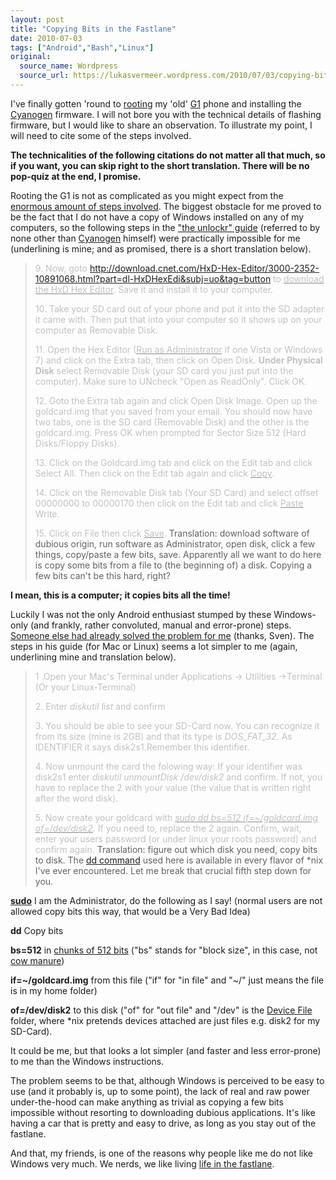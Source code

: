```yaml
---
layout: post
title: "Copying Bits in the Fastlane"
date: 2010-07-03
tags: ["Android","Bash","Linux"]
original:
  source_name: Wordpress
  source_url: https://lukasvermeer.wordpress.com/2010/07/03/copying-bits-in-the-fastlane/
---
```


I've finally gotten 'round to [rooting](http://wiki.allshadow.com/index.php/G1_Root) my 'old' [G1](http://www.t-mobileg1.com/) phone and installing the [Cyanogen](http://www.cyanogenmod.com/) firmware. I will not bore you with the technical details of flashing firmware, but I would like to share an observation. To illustrate my point, I will need to cite some of the steps involved.

**The technicalities of the following citations do not matter all that much, so if you want, you can skip right to the short translation. There will be no pop-quiz at the end, I promise.**

Rooting the G1 is not as complicated as you might expect from the [enormous amount of steps involved](http://mapleator.de/?p=19). The biggest obstacle for me proved to be the fact that I do not have a copy of Windows installed on any of my computers, so the following steps in the ["the unlockr" guide](http://theunlockr.com/2010/03/10/how-to-create-a-goldcard/) (referred to by none other than [Cyanogen](http://wiki.cyanogenmod.com/index.php/Full_Update_Guide_-_G1/Dream_Firmware_to_CyanogenMod#Troubleshooting) himself) were practically impossible for me (underlining is mine; and as promised, there is a short translation below).
> <span style="color:#c0c0c0;">9. Now, goto </span><span style="color:#c0c0c0;">http://download.cnet.com/HxD-Hex-Editor/3000-2352-10891068.html?part=dl-HxDHexEdi&subj=uo&tag=button</span><span style="color:#888888;"><span style="color:#c0c0c0;"> to </span><span style="text-decoration:underline;"><span style="color:#c0c0c0;">download the HxD Hex Editor</span></span><span style="color:#c0c0c0;">. Save it and install it to your computer.</span></span>> 
> 
> <span style="color:#c0c0c0;">10. Take your SD card out of your phone and put it into the SD adapter it came with. Then put that into your computer so it shows up on your computer as Removable Disk.</span>> 
> 
> <span style="color:#888888;"><span style="color:#c0c0c0;">11. Open the Hex Editor (</span><span style="text-decoration:underline;"><span style="color:#c0c0c0;">Run as Administrator</span></span><span style="color:#c0c0c0;"> if one Vista or Windows 7) and click on the Extra tab, then click on Open Disk. </span></span>**<span style="color:#c0c0c0;">Under Physical Disk</span>**<span style="color:#c0c0c0;"> select Removable Disk (your SD card you just put into the computer). Make sure to UNcheck "Open as ReadOnly". Click OK.</span>> 
> 
> <span style="color:#c0c0c0;">12. Goto the Extra tab again and click Open Disk Image. Open up the goldcard.img that you saved from your email. You should now have two tabs, one is the SD card (Removable Disk) and the other is the goldcard.img. Press OK when prompted for Sector Size 512 (Hard Disks/Floppy Disks).</span>> 
> 
> <span style="color:#888888;"><span style="color:#c0c0c0;">13. Click on the Goldcard.img tab and click on the Edit tab and click Select All. Then click on the Edit tab again and click </span><span style="text-decoration:underline;"><span style="color:#c0c0c0;">Copy</span></span><span style="color:#c0c0c0;">.</span></span>> 
> 
> <span style="color:#888888;"><span style="color:#c0c0c0;">14. Click on the Removable Disk tab (Your SD Card) and select offset 00000000 to 00000170 then click on the Edit tab and click </span><span style="text-decoration:underline;"><span style="color:#c0c0c0;">Paste</span></span><span style="color:#c0c0c0;"> Write.</span></span>> 
> 
> <span style="color:#888888;"><span style="color:#c0c0c0;">15. Click on File then click </span><span style="text-decoration:underline;"><span style="color:#c0c0c0;">Save</span></span><span style="color:#c0c0c0;">.</span></span>
Translation: download software of dubious origin, run software as Administrator, open disk, click a few things, copy/paste a few bits, save. Apparently all we want to do here is copy some bits from a file to (the beginning of) a disk. Copying a few bits can't be this hard, right?

**I mean, this is a computer; it copies bits all the time!**

Luckily I was not the only Android enthusiast stumped by these Windows-only (and frankly, rather convoluted, manual  and error-prone) steps. [Someone else had already solved the problem for me](http://mapleator.de/?p=19) (thanks, Sven). The steps in his guide (for Mac or Linux) seems a lot simpler to me (again, underlining mine and translation below).
> <span style="color:#c0c0c0;">1 .Open your Mac's Terminal under Applications -> Utilities ->Terminal (Or your Linux-Terminal)</span>> 
> 
> <span style="color:#c0c0c0;">2. Enter </span>_<span style="color:#c0c0c0;">diskutil list </span>_<span style="color:#c0c0c0;">and confirm</span>> 
> 
> <span style="color:#c0c0c0;">3. You should be able to see your SD-Card now. You can recognize it from its size (mine is 2GB) and that its type is </span>_<span style="color:#c0c0c0;">DOS_FAT_32</span>_<span style="color:#c0c0c0;">. As IDENTIFIER it says disk2s1.Remember this identifier.</span>> 
> 
> <span style="color:#c0c0c0;">4. Now unmount the card the folowing way: If your identifier was disk2s1 enter </span>_<span style="color:#c0c0c0;">diskutil unmountDisk /dev/disk2</span>_<span style="color:#c0c0c0;"> and confirm. If not, you have to replace the 2 with your value (the value that is written right after the word disk).</span>> 
> 
> <span style="color:#c0c0c0;">5. Now create your goldcard with </span>_<span style="color:#888888;"><span style="text-decoration:underline;"><span style="color:#c0c0c0;">sudo dd bs=512 if=~/goldcard.img of=/dev/disk2</span></span></span>_<span style="color:#c0c0c0;">. If you need to, replace the 2 again. Confirm, wait, enter your users password (or under linux your roots password) and confirm again.</span>
Translation: figure out which disk you need, copy bits to disk. The [dd command](http://en.wikipedia.org/wiki/Dd_(Unix)) used here is available in every flavor of *nix I've ever encountered. Let me break that crucial fifth step down for you.

**[sudo](http://xkcd.com/149/)** I am the Administrator, do the following as I say! (normal users are not allowed copy bits this way, that would be a Very Bad Idea)

**dd** Copy bits

**bs=512** in [chunks of 512 bits](http://unix.derkeiler.com/Mailing-Lists/FreeBSD/questions/2008-09/msg01345.html) ("bs" stands for "block size", in this case, not [cow manure](http://en.wikipedia.org/wiki/Bullshit))

**if=~/goldcard.img** from this file ("if" for "in file" and "~/" just means the file is in my home folder)

**of=/dev/disk2** to this disk ("of" for "out file" and "/dev" is the [Device File ](http://en.wikipedia.org/wiki//dev)folder, where *nix pretends devices attached are just files e.g. disk2 for my SD-Card).

It could be me, but that looks a lot simpler (and faster and less error-prone) to me than the Windows instructions.

The problem seems to be that, although Windows is perceived to be easy to use (and it probably is, up to some point), the lack of real and raw power under-the-hood can make anything as trivial as copying a few bits impossible without resorting to downloading dubious applications. It's like having a car that is pretty and easy to drive, as long as you stay out of the fastlane.

And that, my friends, is one of the reasons why people like me do not like Windows very much. We nerds, we like living [life in the fastlane](http://www.youtube.com/watch?v=o5FXw0ARBUo).